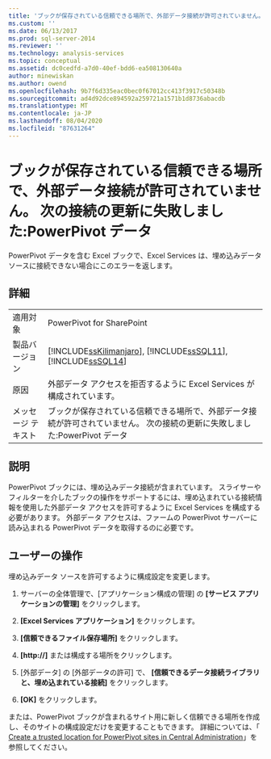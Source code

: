 ```yaml
---
title: 'ブックが保存されている信頼できる場所で、外部データ接続が許可されていません。 次の接続を更新できませんでした: PowerPivot Data |Microsoft Docs'
ms.custom: ''
ms.date: 06/13/2017
ms.prod: sql-server-2014
ms.reviewer: ''
ms.technology: analysis-services
ms.topic: conceptual
ms.assetid: dc0cedfd-a7d0-40ef-bdd6-ea508130640a
author: minewiskan
ms.author: owend
ms.openlocfilehash: 9b7f6d335eac0bec0f67012cc413f3917c50348b
ms.sourcegitcommit: ad4d92dce894592a259721a1571b1d8736abacdb
ms.translationtype: MT
ms.contentlocale: ja-JP
ms.lasthandoff: 08/04/2020
ms.locfileid: "87631264"
---
```

# <a name="the-trusted-location-where-the-workbook-is-stored-does-not-allow-external-data-connections-the-following-connections-failed-to-refresh-powerpivot-data"></a>ブックが保存されている信頼できる場所で、外部データ接続が許可されていません。 次の接続の更新に失敗しました:PowerPivot データ
  PowerPivot データを含む Excel ブックで、Excel Services は、埋め込みデータ ソースに接続できない場合にこのエラーを返します。  
  
## <a name="details"></a>詳細  
  
|||  
|-|-|  
|適用対象|PowerPivot for SharePoint|  
|製品バージョン|[!INCLUDE[ssKilimanjaro](../../includes/sskilimanjaro-md.md)], [!INCLUDE[ssSQL11](../../includes/sssql11-md.md)], [!INCLUDE[ssSQL14](../../includes/sssql14-md.md)]|  
|原因|外部データ アクセスを拒否するように Excel Services が構成されています。|  
|メッセージ テキスト|ブックが保存されている信頼できる場所で、外部データ接続が許可されていません。 次の接続の更新に失敗しました:PowerPivot データ|  
  
## <a name="explanation"></a>説明  
 PowerPivot ブックには、埋め込みデータ接続が含まれています。 スライサーやフィルターを介したブックの操作をサポートするには、埋め込まれている接続情報を使用した外部データ アクセスを許可するように Excel Services を構成する必要があります。 外部データ アクセスは、ファームの PowerPivot サーバーに読み込まれる PowerPivot データを取得するのに必要です。  
  
## <a name="user-action"></a>ユーザーの操作  
 埋め込みデータ ソースを許可するように構成設定を変更します。  
  
1.  サーバーの全体管理で、[アプリケーション構成の管理] の **[サービス アプリケーションの管理]** をクリックします。  
  
2.  **[Excel Services アプリケーション]** をクリックします。  
  
3.  **[信頼できるファイル保存場所]** をクリックします。  
  
4.  **[http://]** または構成する場所をクリックします。  
  
5.  [外部データ] の [外部データの許可] で、 **[信頼できるデータ接続ライブラリと、埋め込まれている接続]** をクリックします。  
  
6.  **[OK]** をクリックします。  
  
 または、PowerPivot ブックが含まれるサイト用に新しく信頼できる場所を作成し、そのサイトの構成設定だけを変更することもできます。 詳細については、「 [Create a trusted location for PowerPivot sites in Central Administration](create-a-trusted-location-for-power-pivot-sites-in-central-administration.md)」を参照してください。  
  
  
